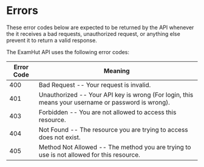 # Errors

<aside class="notice">
These error codes below are expected to be returned by the API whenever the it receives a bad requests, unauthorized request, or anything else prevent it to return a valid response.
</aside>

The ExamHut API uses the following error codes:

Error Code | Meaning
---------- | -------
400 | Bad Request -- Your request is invalid.
401 | Unauthorized -- Your API key is wrong (For login, this means your username or password is wrong).
403 | Forbidden -- You are not allowed to access this resource.
404 | Not Found -- The resource you are trying to access does not exist.
405 | Method Not Allowed -- The method you are trying to use is not allowed for this resource.
